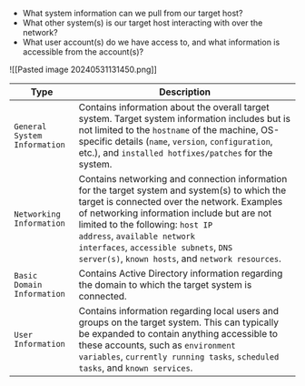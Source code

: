 
- What system information can we pull from our target host?
- What other system(s) is our target host interacting with over the network?
- What user account(s) do we have access to, and what information is accessible from the account(s)?

![[Pasted image 20240531131450.png]]

|Type|Description|
|---|---|
|`General System Information`|Contains information about the overall target system. Target system information includes but is not limited to the `hostname` of the machine, OS-specific details (`name`, `version`, `configuration`, etc.), and `installed hotfixes/patches` for the system.|
|`Networking Information`|Contains networking and connection information for the target system and system(s) to which the target is connected over the network. Examples of networking information include but are not limited to the following: `host IP address`, `available network interfaces`, `accessible subnets`, `DNS server(s)`, `known hosts`, and `network resources`.|
|`Basic Domain Information`|Contains Active Directory information regarding the domain to which the target system is connected.|
|`User Information`|Contains information regarding local users and groups on the target system. This can typically be expanded to contain anything accessible to these accounts, such as `environment variables`, `currently running tasks`, `scheduled tasks`, and `known services`.|

